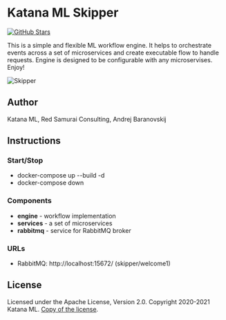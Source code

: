 # Katana ML Skipper
[![GitHub Stars](https://img.shields.io/github/stars/katanaml/katana-skipper.svg)](https://github.com/katanaml/katana-skipper/stargazers)

This is a simple and flexible ML workflow engine. It helps to orchestrate events across a set of microservices and create executable flow to handle requests. Engine is designed to be configurable with any microservises. Enjoy!

![Skipper](https://github.com/katanaml/katana-skipper/blob/master/skipper.png)

## Author

Katana ML, Red Samurai Consulting, Andrej Baranovskij

## Instructions

### Start/Stop

* docker-compose up --build -d
* docker-compose down

### Components

* **engine** - workflow implementation
* **services** - a set of microservices
* **rabbitmq** - service for RabbitMQ broker

### URLs

* RabbitMQ: http://localhost:15672/ (skipper/welcome1)

## License

Licensed under the Apache License, Version 2.0. Copyright 2020-2021 Katana ML. [Copy of the license](https://github.com/katanaml/katana-pipeline/blob/master/LICENSE).
